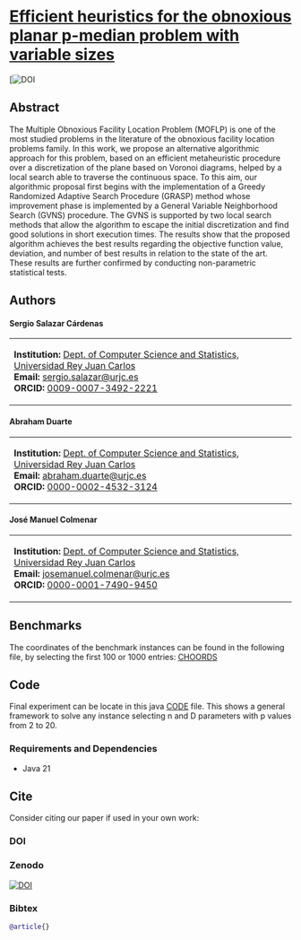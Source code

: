 # [Efficient heuristics for the obnoxious planar p-median problem with variable sizes](https://doi.org/XXXXX)
[![DOI]()
## Abstract
The Multiple Obnoxious Facility Location Problem (MOFLP) is one of the most studied problems in the literature of the obnoxious facility location problems family. In this work, we propose an alternative algorithmic approach for this problem, based on an efficient metaheuristic procedure over a discretization of the plane based on Voronoi diagrams, helped by a local search able to traverse the continuous space. To this aim, our algorithmic proposal first begins with the implementation of a Greedy Randomized Adaptive Search Procedure (GRASP) method whose improvement phase is implemented by a General Variable Neighborhood Search (GVNS) procedure. The GVNS is supported by two local search methods that allow the algorithm to escape the initial discretization and find good solutions in short execution times. The results show that the proposed algorithm achieves the best results regarding the objective function value, deviation, and number of best results in relation to the state of the art. These results are further confirmed by conducting non-parametric statistical tests.

## Authors

#### Sergio Salazar Cárdenas
<table>
<tr>
<td>

**Institution:** [Dept. of Computer Science and Statistics, Universidad Rey Juan Carlos](https://servicios.urjc.es/pdi/ver/sergio.salazar)  
**Email:** [sergio.salazar@urjc.es](mailto:sergio.salazar@urjc.es)  
**ORCID:** [0009-0007-3492-2221](https://orcid.org/0009-0007-3492-2221)  

</td>
</tr>
</table>

#### Abraham Duarte
<table>
<tr>
<td>

**Institution:** [Dept. of Computer Science and Statistics, Universidad Rey Juan Carlos](https://servicios.urjc.es/pdi/ver/abraham.duarte)  
**Email:** [abraham.duarte@urjc.es](mailto:abraham.duarte@urjc.es)  
**ORCID:** [0000-0002-4532-3124](https://orcid.org/0000-0002-4532-3124)  

</td>
</tr>
</table>

#### José Manuel Colmenar
<table>
<tr>
<td>

**Institution:** [Dept. of Computer Science and Statistics, Universidad Rey Juan Carlos](https://servicios.urjc.es/pdi/ver/josemanuel.colmenar)  
**Email:** [josemanuel.colmenar@urjc.es](mailto:josemanuel.colmenar@urjc.es)  
**ORCID:** [0000-0001-7490-9450](https://orcid.org/0000-0001-7490-9450)  

</td>
</tr>
</table>
  
## Benchmarks

The coordinates of the benchmark instances can be found in the following file, by selecting the first 100 or 1000 entries: [CHOORDS](https://github.com/SergioSalazarC/FastMOFLP/blob/main/Voronoi/Instances/FacilityChoords)


## Code

Final experiment can be locate in this  java [CODE](https://github.com/SergioSalazarC/FastMOFLP/blob/main/Voronoi/src/MOFLP/Main.java) file. This shows a general framework to solve any instance selecting n and D parameters with p values from 2 to 20.

### Requirements and Dependencies
- Java 21


[//]: <> (## Executing)



## Cite

Consider citing our paper if used in your own work:


### DOI

### Zenodo
[![DOI](https://zenodo.org/badge/DOI/10.5281/zenodo.16095883.svg)](https://doi.org/10.5281/zenodo.16095883)

### Bibtex
```bibtex
@article{}
```

